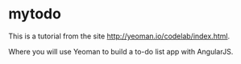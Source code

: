# mytodo

This is a tutorial from the site  http://yeoman.io/codelab/index.html.

Where you will use Yeoman to build a to-do list app with AngularJS.
